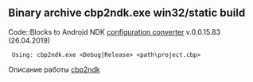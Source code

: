 
## Binary archive cbp2ndk.exe win32/static build

Code::Blocks to Android NDK [configuration converter](https://github.com/ClnViewer/Code-Blocks-Android-NDK/raw/master/cbp2ndk/dist/cbp2ndk.zip) v.0.0.15.83 (26.04.2019)

     Using: cbp2ndk.exe <Debug|Release> <path\project.cbp>

Описание работы [cbp2ndk](https://clnviewer.github.io/Code-Blocks-Android-NDK/CBP2NDK.html)

